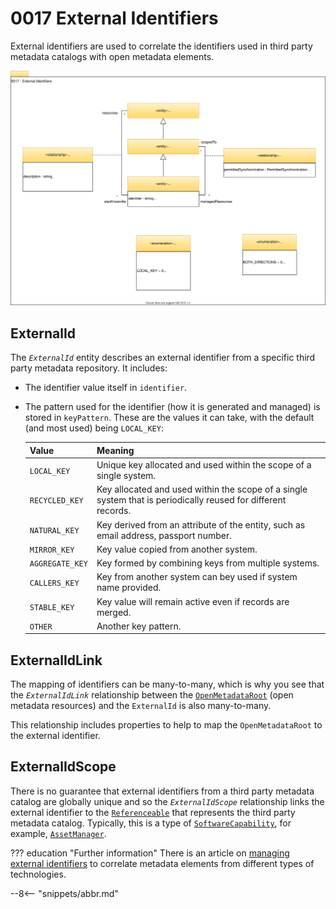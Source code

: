 <!-- SPDX-License-Identifier: CC-BY-4.0 -->
<!-- Copyright Contributors to the Egeria project. -->

# 0017 External Identifiers

External identifiers are used to correlate the identifiers used in third party metadata catalogs with open metadata elements.

![UML](0017-External-Identifiers.svg)

## ExternalId

The *`ExternalId`* entity describes an external identifier from a specific third party metadata repository. It includes:

- The identifier value itself in `identifier`.
- The pattern used for the identifier (how it is generated and managed) is stored in `keyPattern`. These are the values it can take, with the default (and most used) being `LOCAL_KEY`:

    | Value | Meaning |
    |---|---|
    | `LOCAL_KEY` | Unique key allocated and used within the scope of a single system. |
    | `RECYCLED_KEY` | Key allocated and used within the scope of a single system that is periodically reused for different records. |
    | `NATURAL_KEY` | Key derived from an attribute of the entity, such as email address, passport number. |
    | `MIRROR_KEY` | Key value copied from another system. |
    | `AGGREGATE_KEY` | Key formed by combining keys from multiple systems. |
    | `CALLERS_KEY` | Key from another system can bey used if system name provided. |
    | `STABLE_KEY` | Key value will remain active even if records are merged. |
    | `OTHER` | Another key pattern. |

## ExternalIdLink

The mapping of identifiers can be many-to-many, which is why you see that the *`ExternalIdLink`* relationship between the [`OpenMetadataRoot`](/egeria-docs/types/0/0010-Base-Model/#openmetadataroot) (open metadata resources) and the `ExternalId` is also many-to-many.

This relationship includes properties to help to map the `OpenMetadataRoot` to the external identifier.

## ExternalIdScope

There is no guarantee that external identifiers from a third party metadata catalog are globally unique and so the *`ExternalIdScope`* relationship links the external identifier to the [`Referenceable`](/egeria-docs/types/0/0010-Base-Model/#referenceable) that represents the third party metadata catalog. Typically, this is a type of [`SoftwareCapability`](/egeria-docs/types/0/0042-Software-Capabilities/#softwarecapability), for example, [`AssetManager`](/egeria-docs/types/0/0056-Resource-Managers/#assetmanager).

??? education "Further information"
    There is an article on [managing external identifiers](/egeria-docs/features/external-identifiers/overview) to correlate metadata elements from different types of technologies.

--8<-- "snippets/abbr.md"
